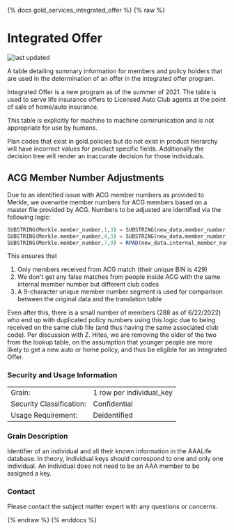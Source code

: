 {% docs gold_services_integrated_offer %}
{% raw %}

# Integrated Offer

![last updated](assets/update_badges/gold_services_integrated_offer.svg)

A table detailing summary information for members and policy holders that 
are used in the determination of an offer in the integrated offer program.

Integrated Offer is a new program as of the summer of 2021. The table is used to serve life insurance
offers to Licensed Auto Club agents at the point of sale of home/auto insurance.  

This table is explicitly for machine to machine communication and is not
appropriate for use by humans.

Plan codes that exist in gold.policies but do not exist in product hierarchy will 
have incorrect values for product specific fields. Additionally the decision tree will render an 
inaccurate decision for those individuals.

## ACG Member Number Adjustments
Due to an identified issue with ACG member numbers as provided to Merkle, we overwrite member numbers 
for ACG members based on a master file provided by ACG.  Numbers to be adjusted are identified via 
the following logic:

```sql
SUBSTRING(Merkle.member_number,1,3) = SUBSTRING(new_data.member_number,1,3) AND 
SUBSTRING(Merkle.member_number,4,3) = SUBSTRING(new_data.member_number,4,3)
SUBSTRING(Merkle.member_number,7,9) = RPAD(new_data.internal_member_number,9,0)
```
This ensures that 
1. Only members received from ACG match (their unique BIN is 429)
2. We don't get any false matches from people inside ACG with the same internal member number but different club codes
3. A 9-character unique member number segment is used for comparison between the original data and the translation table

Even after this, there is a small number of members (288 as of 6/22/2022) who end up with duplicated
policy numbers using this logic due to being received on the same club file (and thus having the 
same associated club code).  Per discussion with Z. Hites, we are removing the older of the two from
the lookup table, on the assumption that younger people are more likely to get a new auto or home 
policy, and thus be eligible for an Integrated Offer.

### Security and Usage Information
|    |    |
|---|---|
|Grain:|1 row per individual_key|
| Security Classification: | Confidential |
| Usage Requirement:       | Deidentified |

### Grain Description 
Identifier of an individual and all their known information in 
the AAALife database. In theory, individual keys should correspond to 
one and only one individual. An individual does not need to be an AAA 
member to be assigned a key.

### Contact
Please contact the subject matter expert with any questions or concerns.


{% endraw %}
{% enddocs %}
